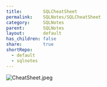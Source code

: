 ```yaml
---  
title:        SQLCheatSheet  
permalink:    SQLNotes/SQLCheatSheet  
category:     SQLNotes  
parent:       SQLNotes  
layout:       default  
has_children: false  
share:        true  
shortRepo:  
  - default  
  - sqlnotes    
---  
```

  
![CheatSheet.jpeg](..%2Fassets%2Fimages%2FCheatSheet.jpeg)